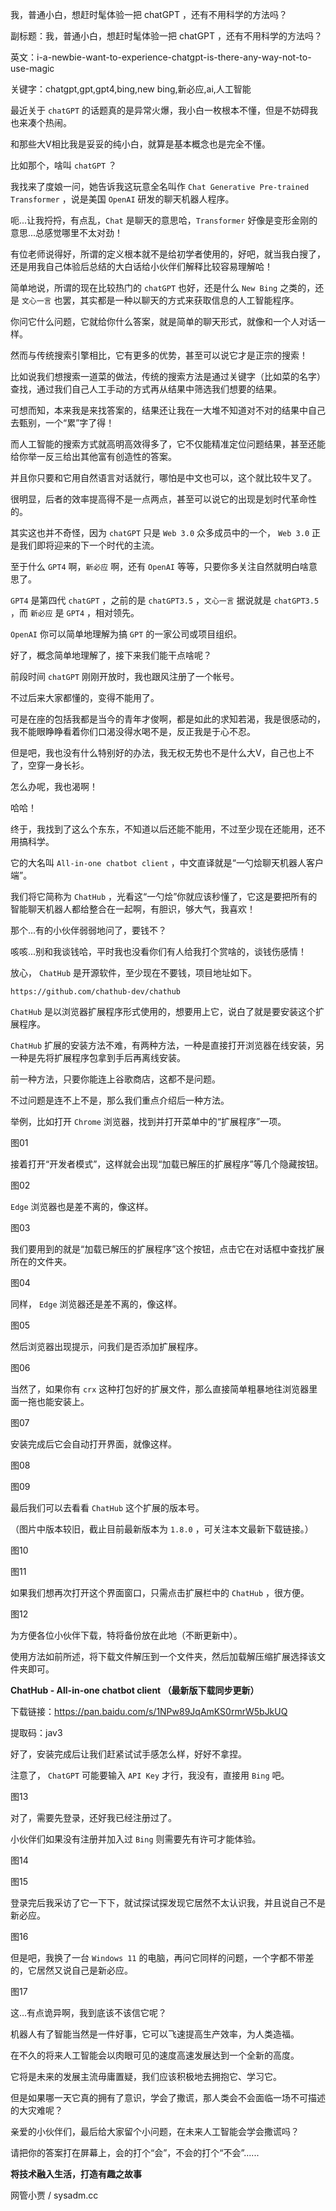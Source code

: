 我，普通小白，想赶时髦体验一把 chatGPT ，还有不用科学的方法吗？

副标题：我，普通小白，想赶时髦体验一把 chatGPT ，还有不用科学的方法吗？

英文：i-a-newbie-want-to-experience-chatgpt-is-there-any-way-not-to-use-magic

关键字：chatgpt,gpt,gpt4,bing,new bing,新必应,ai,人工智能



最近关于 `chatGPT` 的话题真的是异常火爆，我小白一枚根本不懂，但是不妨碍我也来凑个热闹。

和那些大V相比我是妥妥的纯小白，就算是基本概念也是完全不懂。

比如那个，啥叫 `chatGPT` ？



我找来了度娘一问，她告诉我这玩意全名叫作 `Chat Generative Pre-trained Transformer` ，说是美国 `OpenAI` 研发的聊天机器人程序。

呃...让我捋捋，有点乱，`Chat` 是聊天的意思哈，`Transformer` 好像是变形金刚的意思...总感觉哪里不太对劲！

有位老师说得好，所谓的定义根本就不是给初学者使用的，好吧，就当我白搜了，还是用我自己体验后总结的大白话给小伙伴们解释比较容易理解哈！



简单地说，所谓的现在比较热门的 `chatGPT` 也好，还是什么 `New Bing` 之类的，还是 `文心一言` 也罢，其实都是一种以聊天的方式来获取信息的人工智能程序。

你问它什么问题，它就给你什么答案，就是简单的聊天形式，就像和一个人对话一样。

然而与传统搜索引擎相比，它有更多的优势，甚至可以说它才是正宗的搜索！



比如说我们想搜索一道菜的做法，传统的搜索方法是通过关键字（比如菜的名字）查找，通过我们自己人工手动的方式再从结果中筛选我们想要的结果。

可想而知，本来我是来找答案的，结果还让我在一大堆不知道对不对的结果中自己去甄别，一个“累”字了得！



而人工智能的搜索方式就高明高效得多了，它不仅能精准定位问题结果，甚至还能给你举一反三给出其他富有创造性的答案。

并且你只要和它用自然语言对话就行，哪怕是中文也可以，这个就比较牛叉了。

很明显，后者的效率提高得不是一点两点，甚至可以说它的出现是划时代革命性的。

其实这也并不奇怪，因为 `chatGPT` 只是 `Web 3.0` 众多成员中的一个， `Web 3.0` 正是我们即将迎来的下一个时代的主流。



至于什么 `GPT4` 啊，`新必应` 啊，还有 `OpenAI` 等等，只要你多关注自然就明白啥意思了。

`GPT4` 是第四代 `chatGPT` ，之前的是 `chatGPT3.5` ，`文心一言` 据说就是 `chatGPT3.5` ，而 `新必应` 是 `GPT4` ，相对领先。

`OpenAI` 你可以简单地理解为搞 `GPT` 的一家公司或项目组织。



好了，概念简单地理解了，接下来我们能干点啥呢？

前段时间 `chatGPT` 刚刚开放时，我也跟风注册了一个帐号。

不过后来大家都懂的，变得不能用了。

可是在座的包括我都是当今的青年才俊啊，都是如此的求知若渴，我是很感动的，我不能眼睁睁看着你们口渴没得水喝不是，反正我是于心不忍。

但是吧，我也没有什么特别好的办法，我无权无势也不是什么大V，自己也上不了，空穿一身长衫。

怎么办呢，我也渴啊！

哈哈！

终于，我找到了这么个东东，不知道以后还能不能用，不过至少现在还能用，还不用搞科学。

它的大名叫 `All-in-one chatbot client` ，中文直译就是“一勺烩聊天机器人客户端”。



我们将它简称为 `ChatHub` ，光看这“一勺烩”你就应该秒懂了，它这是要把所有的智能聊天机器人都给整合在一起啊，有胆识，够大气，我喜欢！

那个...有的小伙伴弱弱地问了，要钱不？

咳咳...别和我谈钱哈，平时我也没看你们有人给我打个赏啥的，谈钱伤感情！

放心， `ChatHub` 是开源软件，至少现在不要钱，项目地址如下。

```
https://github.com/chathub-dev/chathub
```



`ChatHub` 是以浏览器扩展程序形式使用的，想要用上它，说白了就是要安装这个扩展程序。

`ChatHub` 扩展的安装方法不难，有两种方法，一种是直接打开浏览器在线安装，另一种是先将扩展程序包拿到手后再离线安装。

前一种方法，只要你能连上谷歌商店，这都不是问题。

不过问题是连不上不是，那么我们重点介绍后一种方法。



举例，比如打开 `Chrome` 浏览器，找到并打开菜单中的“扩展程序”一项。

图01



接着打开“开发者模式”，这样就会出现“加载已解压的扩展程序”等几个隐藏按钮。

图02



`Edge` 浏览器也是差不离的，像这样。

图03



我们要用到的就是“加载已解压的扩展程序”这个按钮，点击它在对话框中查找扩展所在的文件夹。

图04



同样， `Edge` 浏览器还是差不离的，像这样。

图05



然后浏览器出现提示，问我们是否添加扩展程序。

图06



当然了，如果你有 `crx` 这种打包好的扩展文件，那么直接简单粗暴地往浏览器里面一拖也能安装上。

图07



安装完成后它会自动打开界面，就像这样。

图08

图09



最后我们可以去看看 `ChatHub` 这个扩展的版本号。

（图片中版本较旧，截止目前最新版本为 `1.8.0` ，可关注本文最新下载链接。）

图10

图11



如果我们想再次打开这个界面窗口，只需点击扩展栏中的 `ChatHub` ，很方便。

图12



为方便各位小伙伴下载，特将备份放在此地（不断更新中）。

使用方法如前所述，将下载文件解压到一个文件夹，然后加载解压缩扩展选择该文件夹即可。



**ChatHub - All-in-one chatbot client （最新版下载同步更新）**

下载链接：https://pan.baidu.com/s/1NPw89JqAmKS0rmrW5bJkUQ

提取码：jav3



好了，安装完成后让我们赶紧试试手感怎么样，好好不拿捏。

注意了， `ChatGPT` 可能要输入 `API Key` 才行，我没有，直接用 `Bing` 吧。

图13



对了，需要先登录，还好我已经注册过了。

小伙伴们如果没有注册并加入过 `Bing` 则需要先有许可才能体验。

图14

图15



登录完后我采访了它一下下，就试探试探发现它居然不太认识我，并且说自己不是新必应。

图16



但是吧，我换了一台 `Windows 11` 的电脑，再问它同样的问题，一个字都不带差的，它居然又说自己是新必应。

图17



这...有点诡异啊，我到底该不该信它呢？



机器人有了智能当然是一件好事，它可以飞速提高生产效率，为人类造福。

在不久的将来人工智能会以肉眼可见的速度高速发展达到一个全新的高度。

它将是未来的发展主流毋庸置疑，我们应该积极地去拥抱它、学习它。

但是如果哪一天它真的拥有了意识，学会了撒谎，那人类会不会面临一场不可描述的大灾难呢？

亲爱的小伙伴们，最后给大家留个小问题，在未来人工智能会学会撒谎吗？

请把你的答案打在屏幕上，会的打个“会”，不会的打个“不会”......



**将技术融入生活，打造有趣之故事**

网管小贾 / sysadm.cc